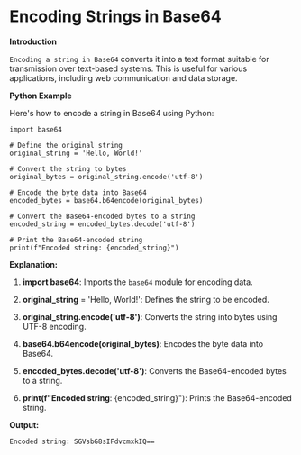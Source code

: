 # Encoding Strings in Base64

__Introduction__

`Encoding a string in Base64` converts it into a text format suitable for transmission over text-based systems. This is useful for various applications, including web communication and data storage.

__Python Example__

Here's how to encode a string in Base64 using Python:

    import base64

    # Define the original string
    original_string = 'Hello, World!'

    # Convert the string to bytes
    original_bytes = original_string.encode('utf-8')

    # Encode the byte data into Base64
    encoded_bytes = base64.b64encode(original_bytes)

    # Convert the Base64-encoded bytes to a string
    encoded_string = encoded_bytes.decode('utf-8')

    # Print the Base64-encoded string
    print(f"Encoded string: {encoded_string}")

__Explanation:__

1. __import base64__: Imports the `base64` module for encoding data.
   
2. __original_string__ = 'Hello, World!': Defines the string to be encoded.

3. __original_string.encode('utf-8')__: Converts the string into bytes using UTF-8 encoding.

4. __base64.b64encode(original_bytes)__: Encodes the byte data into Base64.

5. __encoded_bytes.decode('utf-8')__: Converts the Base64-encoded bytes to a string.

6. __print(f"Encoded string__: {encoded_string}"): Prints the Base64-encoded string.

__Output:__

    Encoded string: SGVsbG8sIFdvcmxkIQ==
